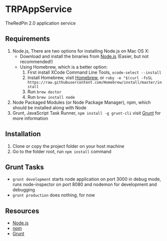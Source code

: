 TRPAppService
=============
TheRedPin 2.0 application service


Requirements
------------
1. Node.js, There are two options for installing Node.js on Mac OS X:
	* Download and install the binaries from [Node.js](http://nodejs.org) (Easier, but not recommended!)
	* Using Homebrew, which is a better option:
		1. First install XCode Command Line Tools, `xcode-select --install`
		2. Install Homebrew, visit [Homebrew](http://brew.sh), or `ruby -e "$(curl -fsSL https://raw.githubusercontent.com/Homebrew/install/master/install`
		3. Run `brew doctor`
		4. Run `brew install node`
2. Node Packaged Modules (or Node Package Manager), npm, which should be installed along with Node
3. Grunt, JavaScript Task Runner, `npm install -g grunt-cli` visit [Grunt](http://gruntjs.com) for more information


Installation
------------
1. Clone or copy the project folder on your host machine
2. Go to the folder root, run `npm install` command


Grunt Tasks
-----------
* `grunt development` starts node application on port 3000 in debug mode, runs node-inspector on port 8080 and nodemon for development and debugging
* `grunt production` does nothing, for now


Resources
---------
* [Node.js](http://nodejs.org)
* [npm](https://www.npmjs.org)
* [Grunt](http://gruntjs.com)
